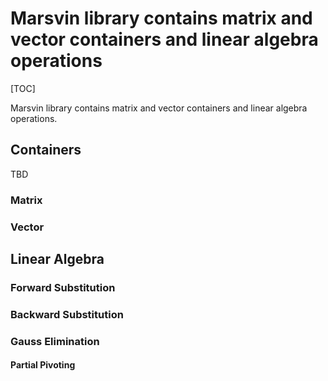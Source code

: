 # Marsvin library contains matrix and vector containers and linear algebra operations

[TOC]

Marsvin library contains matrix and vector containers and linear algebra operations.

## Containers

TBD

### Matrix

### Vector

## Linear Algebra

### Forward Substitution

### Backward Substitution

### Gauss Elimination

#### Partial Pivoting


